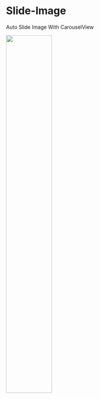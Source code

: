# Slide-Image
Auto Slide Image With CarouselView

<div>
<img src="https://github.com/kei-soft/Slide-Image/blob/master/slideimage.gif" width="50%"></img>
</div>
